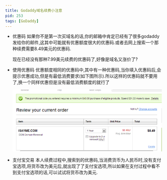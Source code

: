 ```yaml
---
title: Godaddy域名续费小注意
pid: 253
tags: [GoDaddy]
---
```

- 优惠码
    如果你不是第一次买域名的话,你的邮箱中肯定已经有了很多godaddy发给你的邮件,这其中可能就有优惠额度很大的优惠码.或者去网上搜索一个那种续费需要8.49美元的优惠码.

    现在已经没有那种7.99美元续费的优惠码了,好像是域名又涨价了?

- 使用优惠码
    优惠额度相同的优惠码中,其中有一种优惠码,当你填入优惠码后,会提示优惠成功,但是有最低消费要求(如下图所示).所以这样的优惠码就不要用了,换一个同样优惠但是没有最低消费额度的就行了

    ![](/uploads/2013/03/20130303-253-01.png)

- 支付宝交易
    本人续费过程中,搜索到的优惠码,当消费货币为人民币时,没有支付宝选项,将货币改为美元后,就出现了了支付宝选项,所以如果在支付过程中看不到支付宝选项的话,可以试试将货币改为美元.
